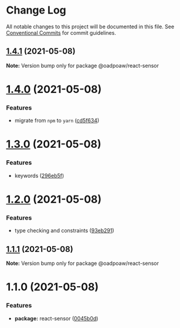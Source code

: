 # Change Log

All notable changes to this project will be documented in this file.
See [Conventional Commits](https://conventionalcommits.org) for commit guidelines.

## [1.4.1](https://github.com/oadpoaw/packages/compare/@oadpoaw/react-sensor@1.4.0...@oadpoaw/react-sensor@1.4.1) (2021-05-08)

**Note:** Version bump only for package @oadpoaw/react-sensor





# [1.4.0](https://github.com/oadpoaw/packages/compare/@oadpoaw/react-sensor@1.3.0...@oadpoaw/react-sensor@1.4.0) (2021-05-08)


### Features

* migrate from `npm` to `yarn` ([cd5f634](https://github.com/oadpoaw/packages/commit/cd5f6344bda42c4f1b8fb6f8f877400a426e32d3))





# [1.3.0](https://github.com/oadpoaw/packages/compare/@oadpoaw/react-sensor@1.2.0...@oadpoaw/react-sensor@1.3.0) (2021-05-08)


### Features

* keywords ([296eb5f](https://github.com/oadpoaw/packages/commit/296eb5f2d393427cc9c5ec37890a668af1c8afff))





# [1.2.0](https://github.com/oadpoaw/packages/compare/@oadpoaw/react-sensor@1.1.1...@oadpoaw/react-sensor@1.2.0) (2021-05-08)


### Features

* type checking and constraints ([93eb291](https://github.com/oadpoaw/packages/commit/93eb29188d627b36e1bcf152ebbbb4e8886604f2))





## [1.1.1](https://github.com/oadpoaw/packages/compare/@oadpoaw/react-sensor@1.1.0...@oadpoaw/react-sensor@1.1.1) (2021-05-08)

**Note:** Version bump only for package @oadpoaw/react-sensor





# 1.1.0 (2021-05-08)


### Features

* **package:** react-sensor ([0045b0d](https://github.com/oadpoaw/packages/commit/0045b0d5befd54c896b1abfb72c12b3bdceb7cb0))
